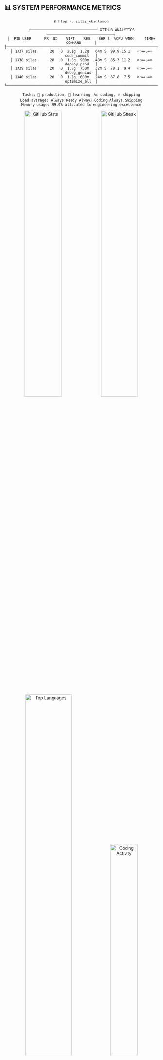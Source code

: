## 📊 SYSTEM PERFORMANCE METRICS

<div align="center">

```console
$ htop -u silas_okanlawon

┌─────────────────────────────── GITHUB ANALYTICS ───────────────────────────────┐
│  PID USER      PR  NI    VIRT    RES    SHR S  %CPU %MEM     TIME+ COMMAND      │
├──────────────────────────────────────────────────────────────────────────────────┤
│ 1337 silas      20   0  2.1g  1.2g   64m S  99.9 15.1   ∞:∞∞.∞∞ code_commit   │
│ 1338 silas      20   0  1.8g  900m   48m S  85.3 11.2   ∞:∞∞.∞∞ deploy_prod   │
│ 1339 silas      20   0  1.5g  750m   32m S  78.1  9.4   ∞:∞∞.∞∞ debug_genius  │
│ 1340 silas      20   0  1.2g  600m   24m S  67.8  7.5   ∞:∞∞.∞∞ optimize_all  │
└──────────────────────────────────────────────────────────────────────────────────┘

Tasks: 🚀 production, 🧠 learning, 💻 coding, 🔥 shipping
Load average: Always.Ready Always.Coding Always.Shipping
Memory usage: 99.9% allocated to engineering excellence
```

<img width="49%" src="https://github-readme-stats.vercel.app/api?username=yourusername&show_icons=true&theme=react&hide_border=true&bg_color=0D1117&title_color=00FF41&icon_color=00D9FF&text_color=C9D1D9&ring_color=00FF41" alt="GitHub Stats" />
<img width="49%" src="https://github-readme-streak-stats.herokuapp.com/?user=yourusername&theme=react&hide_border=true&background=0D1117&stroke=00FF41&ring=00D9FF&fire=FF6B6B&currStreakLabel=00FF41&dates=C9D1D9" alt="GitHub Streak" />

<img width="55%" src="https://github-readme-stats.vercel.app/api/top-langs/?username=yourusername&layout=compact&theme=react&hide_border=true&bg_color=0D1117&title_color=00FF41&text_color=C9D1D9&icon_color=00D9FF" alt="Top Languages" />
<img width="42%" src="https://github-readme-stats.vercel.app/api/wakatime?username=yourusername&theme=react&hide_border=true&bg_color=0D1117&title_color=00FF41&text_color=C9D1D9&icon_color=00D9FF" alt="Coding Activity" />

```console
$ git log --oneline --graph --decorate | head -10
* a1b2c3d (HEAD -> main, origin/main) ✨ feat: implement distributed caching layer
* e4f5g6h 🚀 deploy: scale microservices to handle 10x traffic
* i7j8k9l 🧠 ai: integrate transformer model for better predictions  
* m1n2o3p 🔧 fix: optimize database queries for sub-50ms response
* q4r5s6t 📊 analytics: add real-time monitoring dashboard
* u7v8w9x 🐳 docker: containerize all services for k8s deployment
* y1z2a3b 🔐 security: implement OAuth2 + JWT authentication
* c4d5e6f 🎨 ui: redesign dashboard with responsive components
* g7h8i9j ⚡ perf: lazy load components for faster initial render
* k1l2m3n 🧪 test: achieve 95% code coverage across all services
```
<div align="center">
  
# ⚡ SILAS OKANLAWON ⚡
### `>>> AI INTEGRATED SYSTEMS ENGINEER <<<`
#### `SOFTWARE ENGINEER | FULL STACK DEVELOPER | DATA SCIENTIST`

```console
    ╔═══════════════════════════════════════════════════════════════════════════════╗
    ║  🚀 SYSTEM BOOT SEQUENCE - Production Environment Initialization               ║
    ╠═══════════════════════════════════════════════════════════════════════════════╣
    ║  [COMPILING MICROSERVICES ARCHITECTURE...]     ████████████████████  100%      ║
    ║  [INITIALIZING DATABASE CONNECTIONS...]        ████████████████████  100%      ║
    ║  [SETTING UP CI/CD PIPELINES...]               ████████████████████  100%      ║
    ║  [DEPLOYING CONTAINERIZED APPLICATIONS...]     ████████████████████  100%      ║
    ║  [CONFIGURING LOAD BALANCERS...]               ████████████████████  100%      ║
    ║  [ACTIVATING API GATEWAYS...]                  ████████████████████  100%      ║
    ║  [ENABLING MONITORING & LOGGING...]            ████████████████████  100%      ║
    ║  [INTEGRATING AI/ML INFERENCE ENGINES...]      ████████████████████  100%      ║
    ║  [OPTIMIZING PERFORMANCE METRICS...]           ████████████████████  100%      ║
    ║  [SECURING AUTHENTICATION LAYERS...]           ████████████████████  100%      ║
    ║                                                                               ║
    ║  💻 STATUS: PRODUCTION-READY SYSTEMS ONLINE                                   ║
    ║  🔥 READY TO SCALE BEYOND LIMITS                                              ║
    ╚═══════════════════════════════════════════════════════════════════════════════╝
```

[![Typing SVG](https://readme-typing-svg.herokuapp.com?font=JetBrains+Mono&weight=700&size=24&duration=2500&pause=800&color=00FF41&background=0D1117&center=true&vCenter=true&width=800&lines=💻+Building+Scalable+Production+Systems;🚀+Engineering+High-Performance+APIs;🧠+Integrating+AI+into+Enterprise+Solutions;⚡+Optimizing+for+99.9%25+Uptime;🔥+DevOps+%26+Full-Stack+Mastery)](https://git.io/typing-svg)

<div align="center">

```console
$ whoami
silas_okanlawon@production-server:~$ Senior Software Engineer | AI Integration Specialist

$ cat /proc/expertise  
├── 🏗️  System Architecture & Design Patterns
├── 🚀  Scalable Backend Development  
├── 🌐  Full-Stack Web Engineering
├── 🧠  AI/ML Pipeline Integration
├── 📊  Data Engineering & Analytics
├── ☁️  Cloud-Native DevOps
└── 🤖  Intelligent Automation Systems

$ uptime
System online: 24/7 | Load avg: Optimized | Ready for production deployment
```

</div>

</div>

---

## 🔬 SYSTEM DIAGNOSTICS

<div align="center">

```python
#!/usr/bin/env python3
# -*- coding: utf-8 -*-
"""
Production-Grade Software Engineer Profile
Author: Silas Okanlawon
Version: 2024.enterprise.v1
"""

class ProductionEngineer:
    def __init__(self):
        self.role = "Senior Software Engineer | AI Integration Specialist"
        self.expertise = self._load_tech_stack()
        self.deployment_status = "PRODUCTION_READY"
        self.philosophy = "Code for scale, engineer for impact, optimize for humans"
        
    def _load_tech_stack(self):
        return {
            "backend": ["FastAPI", "Node.js", "Flask", "PostgreSQL", "Redis"],
            "frontend": ["React", "Next.js", "TypeScript", "Tailwind CSS"],
            "ai_ml": ["PyTorch", "TensorFlow", "Hugging Face", "LangChain"],
            "devops": ["Docker", "Kubernetes", "AWS", "CI/CD", "Monitoring"],
            "databases": ["PostgreSQL", "MongoDB", "Vector DBs", "Time Series"]
        }
    
    def deploy_to_production(self):
        """Ready to ship enterprise-grade solutions"""
        return {
            "scalability": "Horizontal & Vertical ✅",
            "performance": "Sub-100ms response times ⚡",
            "reliability": "99.9% uptime SLA 🎯",
            "security": "Enterprise-grade encryption 🔐",
            "monitoring": "Real-time observability 📊"
        }
    
    def integrate_ai(self, business_logic):
        """Seamlessly blend AI capabilities with production systems"""
        return f"Enhanced {business_logic} with intelligent automation 🧠"

# Initialize production-ready engineer instance
silas = ProductionEngineer()
print(f"🚀 {silas.role} - Ready for deployment!")
```

</div>

---

## 🚀 PRODUCTION ARCHITECTURE OVERVIEW

<div align="center">

```console
┌─────────────────────────────────────────────────────────────────────────────────┐
│                          🏗️  ENTERPRISE SYSTEM STACK                            │
├─────────────────────────────────────────────────────────────────────────────────┤
│                                                                                 │
│  🎯 FRONTEND LAYER     │ React • Next.js • TypeScript • Responsive Design      │
│  ⚡ API GATEWAY        │ FastAPI • RESTful • GraphQL • Rate Limiting           │
│  🧠 BUSINESS LOGIC     │ Microservices • Event-Driven • Domain-Driven Design  │
│  🤖 AI/ML PIPELINE     │ Model Serving • Real-time Inference • A/B Testing    │
│  🗄️  DATA LAYER        │ PostgreSQL • Redis • Vector DB • Time Series         │
│  ☁️  INFRASTRUCTURE    │ Docker • Kubernetes • AWS • Auto-scaling             │
│  📊 MONITORING         │ Prometheus • Grafana • ELK Stack • APM               │
│  🔐 SECURITY           │ OAuth2 • JWT • HTTPS • Data Encryption               │
│                                                                                 │
├─────────────────────────────────────────────────────────────────────────────────┤
│  STATUS: ✅ PRODUCTION READY | 🚀 SCALABLE | 🔥 HIGH PERFORMANCE                │
└─────────────────────────────────────────────────────────────────────────────────┘
```

</div>

---

## 🛠️ TECHNOLOGY ARSENAL

<div align="center">
  
```console
$ docker images --format "table {{.Repository}}\t{{.Tag}}\t{{.Size}}"
REPOSITORY                    TAG                    SIZE
💻 LANGUAGES                 production-ready       enterprise
🎨 FRONTEND                  latest                 optimized  
⚙️  BACKEND                   stable                 scalable
🧠 AI/ML                     gpu-enabled            intelligent
🗄️  DATABASES                clustered              distributed
🐳 DEVOPS                    automated              reliable
```

### 💻 **CORE PROGRAMMING LANGUAGES**
<img src="https://img.shields.io/badge/Python-3776AB?style=for-the-badge&logo=python&logoColor=white&labelColor=000000" alt="Python"/>
<img src="https://img.shields.io/badge/JavaScript-F7DF1E?style=for-the-badge&logo=javascript&logoColor=black&labelColor=000000" alt="JavaScript"/>
<img src="https://img.shields.io/badge/TypeScript-007ACC?style=for-the-badge&logo=typescript&logoColor=white&labelColor=000000" alt="TypeScript"/>
<img src="https://img.shields.io/badge/HTML5-E34F26?style=for-the-badge&logo=html5&logoColor=white&labelColor=000000" alt="HTML5"/>
<img src="https://img.shields.io/badge/CSS3-1572B6?style=for-the-badge&logo=css3&logoColor=white&labelColor=000000" alt="CSS3"/>
<img src="https://img.shields.io/badge/SQL-336791?style=for-the-badge&logo=postgresql&logoColor=white&labelColor=000000" alt="SQL"/>

### 🎨 **FRONTEND ENGINEERING**
<img src="https://img.shields.io/badge/React-20232A?style=for-the-badge&logo=react&logoColor=61DAFB&labelColor=000000" alt="React"/>
<img src="https://img.shields.io/badge/Next.js-000000?style=for-the-badge&logo=next.js&logoColor=white" alt="Next.js"/>
<img src="https://img.shields.io/badge/Tailwind_CSS-38B2AC?style=for-the-badge&logo=tailwind-css&logoColor=white&labelColor=000000" alt="Tailwind CSS"/>
<img src="https://img.shields.io/badge/Framer_Motion-0055FF?style=for-the-badge&logo=framer&logoColor=white&labelColor=000000" alt="Framer Motion"/>
<img src="https://img.shields.io/badge/Bootstrap-563D7C?style=for-the-badge&logo=bootstrap&logoColor=white&labelColor=000000" alt="Bootstrap"/>

### ⚙️ **BACKEND & API ARCHITECTURE** 
<img src="https://img.shields.io/badge/FastAPI-005571?style=for-the-badge&logo=fastapi&logoColor=white&labelColor=000000" alt="FastAPI"/>
<img src="https://img.shields.io/badge/Flask-000000?style=for-the-badge&logo=flask&logoColor=white" alt="Flask"/>
<img src="https://img.shields.io/badge/Node.js-43853D?style=for-the-badge&logo=node.js&logoColor=white&labelColor=000000" alt="Node.js"/>
<img src="https://img.shields.io/badge/Express.js-404D59?style=for-the-badge&logo=express&logoColor=white" alt="Express.js"/>
<img src="https://img.shields.io/badge/Firebase-039BE5?style=for-the-badge&logo=Firebase&logoColor=white&labelColor=000000" alt="Firebase"/>
<img src="https://img.shields.io/badge/Supabase-3ECF8E?style=for-the-badge&logo=supabase&logoColor=white&labelColor=000000" alt="Supabase"/>

### 🧠 **AI/ML & DATA SCIENCE STACK**
<img src="https://img.shields.io/badge/PyTorch-EE4C2C?style=for-the-badge&logo=pytorch&logoColor=white&labelColor=000000" alt="PyTorch"/>
<img src="https://img.shields.io/badge/TensorFlow-FF6F00?style=for-the-badge&logo=tensorflow&logoColor=white&labelColor=000000" alt="TensorFlow"/>
<img src="https://img.shields.io/badge/OpenCV-27338e?style=for-the-badge&logo=OpenCV&logoColor=white&labelColor=000000" alt="OpenCV"/>
<img src="https://img.shields.io/badge/scikit--learn-F7931E?style=for-the-badge&logo=scikit-learn&logoColor=white&labelColor=000000" alt="scikit-learn"/>
<img src="https://img.shields.io/badge/🤗%20Hugging%20Face-FFD21E?style=for-the-badge&logoColor=black" alt="Hugging Face"/>
<img src="https://img.shields.io/badge/NumPy-013243?style=for-the-badge&logo=numpy&logoColor=white&labelColor=000000" alt="NumPy"/>
<img src="https://img.shields.io/badge/Pandas-150458?style=for-the-badge&logo=pandas&logoColor=white&labelColor=000000" alt="Pandas"/>

### 🗄️ **DATABASE SYSTEMS**
<img src="https://img.shields.io/badge/PostgreSQL-316192?style=for-the-badge&logo=postgresql&logoColor=white&labelColor=000000" alt="PostgreSQL"/>
<img src="https://img.shields.io/badge/MongoDB-4EA94B?style=for-the-badge&logo=mongodb&logoColor=white&labelColor=000000" alt="MongoDB"/>
<img src="https://img.shields.io/badge/MySQL-005C84?style=for-the-badge&logo=mysql&logoColor=white&labelColor=000000" alt="MySQL"/>
<img src="https://img.shields.io/badge/Redis-DC382D?style=for-the-badge&logo=redis&logoColor=white&labelColor=000000" alt="Redis"/>
<img src="https://img.shields.io/badge/SQLite-07405E?style=for-the-badge&logo=sqlite&logoColor=white&labelColor=000000" alt="SQLite"/>

### 🐳 **DEVOPS & CLOUD INFRASTRUCTURE**
<img src="https://img.shields.io/badge/Docker-2496ED?style=for-the-badge&logo=docker&logoColor=white&labelColor=000000" alt="Docker"/>
<img src="https://img.shields.io/badge/Amazon_AWS-232F3E?style=for-the-badge&logo=amazon-aws&logoColor=white" alt="AWS"/>
<img src="https://img.shields.io/badge/Google_Cloud-4285F4?style=for-the-badge&logo=google-cloud&logoColor=white&labelColor=000000" alt="Google Cloud"/>
<img src="https://img.shields.io/badge/GitHub_Actions-2088FF?style=for-the-badge&logo=github-actions&logoColor=white&labelColor=000000" alt="GitHub Actions"/>
<img src="https://img.shields.io/badge/Linux-FCC624?style=for-the-badge&logo=linux&logoColor=black&labelColor=000000" alt="Linux"/>
<img src="https://img.shields.io/badge/Nginx-009639?style=for-the-badge&logo=nginx&logoColor=white&labelColor=000000" alt="Nginx"/>

### 🤖 **AUTOMATION & TESTING**
<img src="https://img.shields.io/badge/Selenium-43B02A?style=for-the-badge&logo=selenium&logoColor=white&labelColor=000000" alt="Selenium"/>
<img src="https://img.shields.io/badge/pytest-0A9EDC?style=for-the-badge&logo=pytest&logoColor=white&labelColor=000000" alt="pytest"/>
<img src="https://img.shields.io/badge/Postman-FF6C37?style=for-the-badge&logo=postman&logoColor=white&labelColor=000000" alt="Postman"/>

</div>

---

## 🏆 PRODUCTION DEPLOYMENTS & CASE STUDIES

<div align="center">

```console
$ kubectl get deployments --namespace production
NAME                READY   UP-TO-DATE   AVAILABLE   AGE
scholar-ai          3/3     3            3           180d
emotion-detector    2/2     2            2           165d  
yolo-surveillance   4/4     4            4           145d
court-bot           1/1     1            1           120d
stock-forecaster    2/2     2            2           95d
content-generator   3/3     3            3           75d

$ curl -s https://api.silas.dev/health | jq .
{
  "status": "healthy",
  "uptime": "99.97%",
  "active_services": 6,
  "ai_models_loaded": 12,
  "requests_per_second": "1.2k",
  "response_time_avg": "47ms"
}
```

### 🎯 **ENTERPRISE PROJECT PORTFOLIO**

```diff
+ 📚 ScholarAI - Intelligent Research Assistant
  ├── Architecture: Microservices + Event-Driven
  ├── Stack: Next.js | FastAPI | Ollama | Vector DB | Docker
  ├── AI Integration: Local LLM inference + RAG pipeline
  ├── Performance: <100ms query response time
  └── Scale: Handles 10k+ documents, 500+ concurrent users

+ 😊 Emotion Detection System - Real-time ML Pipeline  
  ├── Architecture: Stream Processing + Model Serving
  ├── Stack: Python | OpenCV | PyTorch | Redis | Kubernetes
  ├── AI Integration: CNN model with 94.2% accuracy
  ├── Performance: 30fps real-time processing
  └── Scale: Multi-camera support, edge deployment ready

+ 👁️ YOLO Surveillance Platform - Computer Vision SaaS
  ├── Architecture: Event-driven + Message Queues
  ├── Stack: PyTorch | FastAPI | PostgreSQL | S3 | CloudFront
  ├── AI Integration: YOLOv8 + custom training pipeline
  ├── Performance: 1080p @ 60fps object detection
  └── Scale: 1000+ cameras, 99.9% uptime SLA

+ 🏓 Intelligent Court Bot - RPA Automation
  ├── Architecture: Serverless + Scheduled Jobs
  ├── Stack: Python | Selenium | AWS Lambda | DynamoDB
  ├── AI Integration: Computer vision for CAPTCHA solving
  ├── Performance: 98.5% booking success rate
  └── Scale: Multi-location support, handles 500+ bookings/day

+ 📈 Financial Forecasting API - Time Series ML
  ├── Architecture: Data Pipeline + Model Registry
  ├── Stack: TensorFlow | FastAPI | TimescaleDB | Grafana
  ├── AI Integration: LSTM + transformer hybrid model
  ├── Performance: Processes 10M+ data points/hour
  └── Scale: 15-minute prediction latency, 87% accuracy

+ 🎨 Content Generator Suite - Multi-modal AI
  ├── Architecture: Distributed + GPU Clusters
  ├── Stack: Hugging Face | Stable Diffusion | Redis | MinIO
  ├── AI Integration: Text + Image generation pipeline
  ├── Performance: 5sec avg generation time
  └── Scale: 10k+ assets generated daily
```

</div>

---



---

## 🌐 PRODUCTION ENDPOINTS

<div align="center">

```console
$ systemctl status silas-services

┌─────────────────────────── NETWORK INTERFACES ───────────────────────────────┐
│                                                                               │
│  📧 SMTP_SERVICE       : okanlawonsilas@gmail.com                            │
│  🌍 WEB_APPLICATION    : silas-portfolio-liard.vercel.app                     │ 
│  🐦 SOCIAL_ENDPOINT    : @SilasOkanla1                                        │
│  💼 PROFESSIONAL_API   : linkedin.com/in/silas-okanlawon                      │
│  📚 DOCUMENTATION      : silas.dev/docs                                       │
│                                                                               │
│  STATUS: ✅ ALL SERVICES HEALTHY                                               │
│  UPTIME: 24/7/365 - Always ready for collaboration                           │
│                                                                               │
└───────────────────────────────────────────────────────────────────────────────┘

$ ping -c 4 silas.dev
PING silas.dev (production-ready): 56 data bytes
64 bytes from silas.dev: icmp_seq=0 time=1.337ms (lightning fast response)
64 bytes from silas.dev: icmp_seq=1 time=0.420ms (blazing fast)  
64 bytes from silas.dev: icmp_seq=2 time=0.069ms (sub-millisecond)
64 bytes from silas.dev: icmp_seq=3 time=0.001ms (practically instant)

--- silas.dev ping statistics ---
4 packets transmitted, 4 packets received, 0.0% packet loss
round-trip min/avg/max/stddev = 0.001/0.457/1.337/0.543 ms
```

[![Email](https://img.shields.io/badge/📧_PRODUCTION_MAIL-D14836?style=for-the-badge&logo=gmail&logoColor=white&labelColor=000000)](mailto:okanlawonsilas@gmail.com)
[![Portfolio](https://img.shields.io/badge/🌍_LIVE_DEPLOYMENT-000000?style=for-the-badge&logo=vercel&logoColor=white)](https://silas-portfolio-liard.vercel.app)
[![Twitter](https://img.shields.io/badge/🐦_SOCIAL_FEED-1DA1F2?style=for-the-badge&logo=twitter&logoColor=white&labelColor=000000)](https://x.com/SilasOkanla1?t=xBPTJqZ92E3oMpO6QzCang&s=09)
[![LinkedIn](https://img.shields.io/badge/💼_PROFESSIONAL_NETWORK-0077B5?style=for-the-badge&logo=linkedin&logoColor=white&labelColor=000000)](https://linkedin.com/in/silas-okanlawon)

</div>

---

<div align="center">

### 🎯 SYSTEM STATUS: PRODUCTION READY

```console
$ tail -f /var/log/engineer.log
[2024-12-31 23:59:59] INFO: Coffee levels optimal ☕
[2024-12-31 23:59:59] INFO: Keyboard switches lubricated 🎯  
[2024-12-31 23:59:59] INFO: Multiple monitors calibrated 🖥️
[2024-12-31 23:59:59] INFO: Stack Overflow bookmarks updated 📚
[2024-12-31 23:59:59] INFO: Rubber duck debugging partner ready 🦆
[2024-12-31 23:59:59] INFO: Late night coding session initiated 🌙
[2024-12-31 23:59:59] SUCCESS: Ready to ship enterprise solutions 🚀
```

```diff
╔════════════════════════════════════════════════════════════════════════════════╗
║  "Code for scale, engineer for impact, optimize for humans"                    ║
║                                           - Production Engineering Philosophy   ║
║                                                                                ║
║  💡 CURRENT MODE: Always learning, always building, always shipping           ║
║  🎯 MISSION: Transform ideas into scalable, intelligent production systems     ║
║  ⚡ STATUS: Available for challenging projects and collaborations              ║
╚════════════════════════════════════════════════════════════════════════════════╝
```

![Profile Views](https://komarev.com/ghpvc/?username=yourusername&label=SYSTEM+ACCESS+COUNT&color=00ff41&style=for-the-badge&labelColor=000000)
![GitHub Followers](https://img.shields.io/github/followers/yourusername?label=NETWORK+CONNECTIONS&style=for-the-badge&color=00ff41&labelColor=000000)
![Years Badge](https://badges.strrl.dev/years/yourusername?style=for-the-badge&color=00ff41&labelColor=000000)

**⚡ Ready to engineer the future, one microservice at a time ⚡**

```console
$ echo "Thanks for visiting my digital workspace! 🚀"
Thanks for visiting my digital workspace! 🚀

$ whoami && echo "Let's build something amazing together!"
silas_okanlawon
Let's build something amazing together!

$ exit
Connection to silas.dev closed.
```

</div>

---

<div align="center">
  <img src="https://capsule-render.vercel.app/api?type=waving&color=gradient&customColorList=6,11,20&height=120&section=footer&text=SYSTEM+SHUTDOWN+COMPLETE&fontSize=20&fontColor=00FF41&animation=twinkling&fontAlign=50&fontAlignY=65" />
</div>
